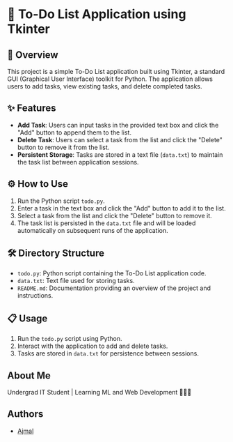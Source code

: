# 📝 To-Do List Application using Tkinter

## 🚀 Overview
This project is a simple To-Do List application built using Tkinter, a standard GUI (Graphical User Interface) toolkit for Python. The application allows users to add tasks, view existing tasks, and delete completed tasks.

## ✨ Features
- **Add Task**: Users can input tasks in the provided text box and click the "Add" button to append them to the list.
- **Delete Task**: Users can select a task from the list and click the "Delete" button to remove it from the list.
- **Persistent Storage**: Tasks are stored in a text file (`data.txt`) to maintain the task list between application sessions.

## ⚙️ How to Use
1. Run the Python script `todo.py`.
2. Enter a task in the text box and click the "Add" button to add it to the list.
3. Select a task from the list and click the "Delete" button to remove it.
4. The task list is persisted in the `data.txt` file and will be loaded automatically on subsequent runs of the application.

## 🛠️ Directory Structure
- `todo.py`: Python script containing the To-Do List application code.
- `data.txt`: Text file used for storing tasks.
- `README.md`: Documentation providing an overview of the project and instructions.

## 📋 Usage
1. Run the `todo.py` script using Python.
2. Interact with the application to add and delete tasks.
3. Tasks are stored in `data.txt` for persistence between sessions.

## About Me
Undergrad IT Student | Learning ML and Web Development 👨‍💻🙌

## Authors
- [Ajmal](https://github.com/ajmalx55)